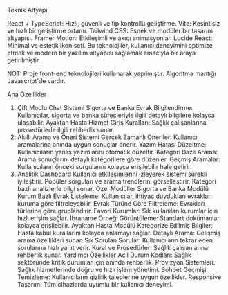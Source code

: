 Teknik Altyapı


React + TypeScript: Hızlı, güvenli ve tip kontrollü geliştirme.
Vite: Kesintisiz ve hızlı bir geliştirme ortamı.
Tailwind CSS: Esnek ve modüler bir tasarım altyapısı.
Framer Motion: Etkileşimli ve akıcı animasyonlar.
Lucide React: Minimal ve estetik ikon seti.
Bu teknolojiler, kullanıcı deneyimini optimize etmek ve modern bir yazılım altyapısı sağlamak amacıyla bir araya getirilmiştir. 

NOT: Proje front-end teknolojileri kullanarak yapılmıştır. Algoritma mantığı Javascript'de vardır.

Ana Özellikler
1. Çift Modlu Chat Sistemi
Sigorta ve Banka Evrak Bilgilendirme: Kullanıcılar, sigorta ve banka süreçleriyle ilgili detaylı bilgilere kolayca ulaşabilir.
Ayaktan Hasta Hizmet Giriş Kuralları: Sağlık çalışanlarına prosedürlerle ilgili rehberlik sunar.
2. Akıllı Arama ve Öneri Sistemi
Gerçek Zamanlı Öneriler: Kullanıcı aramalarına anında uygun sonuçlar önerir.
Yazım Hatası Düzeltme: Kullanıcıların yanlış yazımlarını otomatik düzeltir.
Kategori Bazlı Arama: Arama sonuçlarını detaylı kategorilere göre düzenler.
Geçmiş Aramalar: Kullanıcıların önceki sorgularını kolayca erişilebilir hale getirir.
3. Analitik Dashboard
Kullanıcı etkileşimlerini izleyerek sistemi sürekli iyileştirir.
Popüler sorguları ve arama trendlerini görselleştirir.
Kategori bazlı analizlerle bilgi sunar.
Özel Modüller
Sigorta ve Banka Modülü
Kurum Bazlı Evrak Listeleme: Kullanıcılar, ihtiyaç duydukları evrakları kuruma göre filtreleyebilir.
Evrak Türüne Göre Filtreleme: Evrakları türlerine göre gruplandırır.
Favori Kurumlar: Sık kullanılan kurumlar için hızlı erişim sağlar.
İbraname Örneği Görüntüleme: Standart dokümanlar kolayca erişilebilir.
Ayaktan Hasta Modülü
Kategorize Edilmiş Bilgiler: Hasta kabul kurallarını kolayca anlamayı sağlar.
Detaylı Arama: Gelişmiş arama özellikleri sunar.
Sık Sorulan Sorular: Kullanıcıların tekrar eden sorularına hızlı yanıt verir.
Kural ve Prosedürler: Sağlık çalışanlarına rehberlik sunar.
Yardımcı Özellikler
Acil Durum Kodları: Sağlık sektöründe kritik durumlar için anında rehberlik.
Provizyon Sistemleri: Sağlık hizmetlerinde doğru ve hızlı işlem yönetimi.
Sohbet Geçmişi Temizleme: Kullanıcıların gizlilik taleplerine uygun özellikler.
Responsive Tasarım: Tüm cihazlarda uyumlu bir kullanıcı deneyimi.

